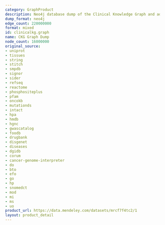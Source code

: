 ```yaml
---
category: GraphProduct
description: Neo4j database dump of the Clinical Knowledge Graph and additional relationships
dump_format: neo4j
edge_count: 220000000
format: mixed
id: clinicalkg.graph
name: CKG Graph Dump
node_count: 16000000
original_source:
- uniprot
- tissues
- string
- stitch
- smpdb
- signor
- sider
- refseq
- reactome
- phosphositeplus
- pfam
- oncokb
- mutationds
- intact
- hpa
- hmdb
- hgnc
- gwascatalog
- foodb
- drugbank
- disgenet
- diseases
- dgidb
- corum
- cancer-genome-interpreter
- do
- bto
- efo
- go
- hp
- snomedct
- mod
- mi
- ms
- uo
product_url: https://data.mendeley.com/datasets/mrcf7f4tc2/1
layout: product_detail
---
```

